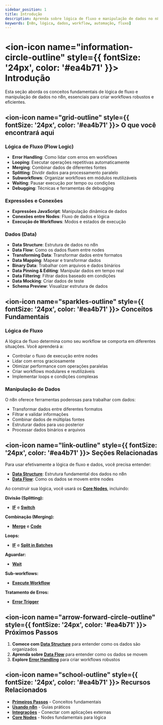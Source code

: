 ```yaml
---
sidebar_position: 1
title: Introdução
description: Aprenda sobre lógica de fluxo e manipulação de dados no n8n
keywords: [n8n, lógica, dados, workflow, automação, fluxo]
---
```


# <ion-icon name="information-circle-outline" style={{ fontSize: '24px', color: '#ea4b71' }}></ion-icon> Introdução

Esta seção aborda os conceitos fundamentais de lógica de fluxo e manipulação de dados no n8n, essenciais para criar workflows robustos e eficientes.

## <ion-icon name="grid-outline" style={{ fontSize: '24px', color: '#ea4b71' }}></ion-icon> O que você encontrará aqui

### Lógica de Fluxo (Flow Logic)

- **Error Handling**: Como lidar com erros em workflows
- **Looping**: Executar operações repetitivas automaticamente
- **Merging**: Combinar dados de diferentes fontes
- **Splitting**: Dividir dados para processamento paralelo
- **Subworkflows**: Organizar workflows em módulos reutilizáveis
- **Waiting**: Pausar execução por tempo ou condições
- **Debugging**: Técnicas e ferramentas de debugging

### Expressões e Conexões

- **Expressões JavaScript**: Manipulação dinâmica de dados
- **Conexões entre Nodes**: Fluxo de dados e lógica
- **Execução de Workflows**: Modos e estados de execução

### Dados (Data)

- **Data Structure**: Estrutura de dados no n8n
- **Data Flow**: Como os dados fluem entre nodes
- **Transforming Data**: Transformar dados entre formatos
- **Data Mapping**: Mapear e transformar dados
- **Binary Data**: Trabalhar com arquivos e dados binários
- **Data Pinning & Editing**: Manipular dados em tempo real
- **Data Filtering**: Filtrar dados baseado em condições
- **Data Mocking**: Criar dados de teste
- **Schema Preview**: Visualizar estrutura de dados

## <ion-icon name="sparkles-outline" style={{ fontSize: '24px', color: '#ea4b71' }}></ion-icon> Conceitos Fundamentais

### Lógica de Fluxo

A lógica de fluxo determina como seu workflow se comporta em diferentes situações. Você aprenderá a:

- Controlar o fluxo de execução entre nodes
- Lidar com erros graciosamente
- Otimizar performance com operações paralelas
- Criar workflows modulares e reutilizáveis
- Implementar loops e condições complexas

### Manipulação de Dados

O n8n oferece ferramentas poderosas para trabalhar com dados:

- Transformar dados entre diferentes formatos
- Filtrar e validar informações
- Combinar dados de múltiplas fontes
- Estruturar dados para uso posterior
- Processar dados binários e arquivos

## <ion-icon name="link-outline" style={{ fontSize: '24px', color: '#ea4b71' }}></ion-icon> Seções Relacionadas

Para usar efetivamente a lógica de fluxo e dados, você precisa entender:

- **[Data Structure](./data/data-structure)**: Estrutura fundamental dos dados no n8n
- **[Data Flow](./data/data-flow-nodes)**: Como os dados se movem entre nodes

Ao construir sua lógica, você usará os **[Core Nodes](../integracoes/builtin-nodes/core-nodes/)**, incluindo:

**Divisão (Splitting):**

- **[IF](../integracoes/builtin-nodes/logic-control/if)** e **[Switch](../integracoes/builtin-nodes/logic-control/switch)**

**Combinação (Merging):**

- **[Merge](../integracoes/builtin-nodes/logic-control/merge)** e **[Code](../integracoes/builtin-nodes/core-nodes/code)**

**Loops:**

- **[IF](../integracoes/builtin-nodes/logic-control/if)** e **[Split in Batches](../integracoes/builtin-nodes/data-processing/split-in-batches)**

**Aguardar:**

- **[Wait](../integracoes/builtin-nodes/logic-control/wait)**

**Sub-workflows:**

- **[Execute Workflow](../integracoes/builtin-nodes/core-nodes/execute-sub-workflow)**

**Tratamento de Erros:**

- **[Error Trigger](../integracoes/builtin-nodes/core-nodes/error-trigger)**

## <ion-icon name="arrow-forward-circle-outline" style={{ fontSize: '24px', color: '#ea4b71' }}></ion-icon> Próximos Passos

1. **Comece com [Data Structure](./data/data-structure)** para entender como os dados são organizados
2. **Aprenda sobre [Data Flow](./data/data-flow-nodes)** para entender como os dados se movem
3. **Explore [Error Handling](./01-flow-logic/error-handling)** para criar workflows robustos

## <ion-icon name="school-outline" style={{ fontSize: '24px', color: '#ea4b71' }}></ion-icon> Recursos Relacionados

- **[Primeiros Passos](/primeiros-passos/guia-instalacao)** - Conceitos fundamentais
- **[Usando n8n](../usando-n8n)** - Guias práticos
- **[Integrações](../integracoes)** - Conectar com aplicações externas
- **[Core Nodes](../integracoes/builtin-nodes/core-nodes/)** - Nodes fundamentais para lógica

